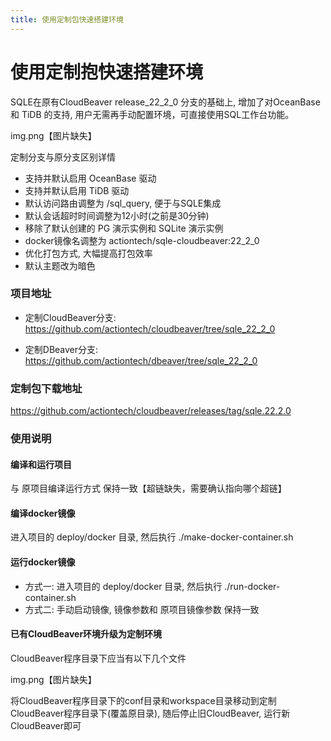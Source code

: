 ```yaml
---
title: 使用定制包快速搭建环境
---
```


# 使用定制抱快速搭建环境
SQLE在原有CloudBeaver release_22_2_0 分支的基础上, 增加了对OceanBase 和 TiDB 的支持, 用户无需再手动配置环境，可直接使用SQL工作台功能。

img.png【图片缺失】

定制分支与原分支区别详情
* 支持并默认启用 OceanBase 驱动
* 支持并默认启用 TiDB 驱动
* 默认访问路由调整为 /sql_query, 便于与SQLE集成
* 默认会话超时时间调整为12小时(之前是30分钟)
* 移除了默认创建的 PG 演示实例和 SQLite 演示实例
* docker镜像名调整为 actiontech/sqle-cloudbeaver:22_2_0
* 优化打包方式, 大幅提高打包效率
* 默认主题改为暗色

### 项目地址
* 定制CloudBeaver分支: https://github.com/actiontech/cloudbeaver/tree/sqle_22_2_0

* 定制DBeaver分支: https://github.com/actiontech/dbeaver/tree/sqle_22_2_0

### 定制包下载地址
https://github.com/actiontech/cloudbeaver/releases/tag/sqle.22.2.0

### 使用说明
#### 编译和运行项目
与 原项目编译运行方式 保持一致【超链缺失，需要确认指向哪个超链】

#### 编译docker镜像
进入项目的 deploy/docker 目录, 然后执行 ./make-docker-container.sh

#### 运行docker镜像
* 方式一: 进入项目的 deploy/docker 目录, 然后执行 ./run-docker-container.sh
* 方式二: 手动启动镜像, 镜像参数和 原项目镜像参数 保持一致

#### 已有CloudBeaver环境升级为定制环境
CloudBeaver程序目录下应当有以下几个文件

 img.png【图片缺失】

将CloudBeaver程序目录下的conf目录和workspace目录移动到定制CloudBeaver程序目录下(覆盖原目录), 随后停止旧CloudBeaver, 运行新CloudBeaver即可